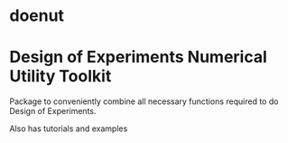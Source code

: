# doenut
# Design of Experiments Numerical Utility Toolkit

Package to conveniently combine all necessary functions required to do Design of Experiments. 

Also has tutorials and examples
